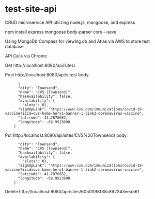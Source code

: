 # test-site-api
CRUD microservice API utilizing node.js, mongoose, and express

npm install express mongoose body-parser cors --save

Using MongoDb Compass for viewing db and Atlas via AWS to store test database

API Calls via Chrome

Get http://localhost:8080/api/sites/

Post http://localhost:8080/api/sites/
body: 
```
      {
      "city": "Townsend",
      "name": "CVS (Townsend)",
      "hasAvailability": false,
      "availability": {
      	"slots": 0},
      "signUpLink": "https://www.cvs.com/immunizations/covid-19-vaccine?icid=cvs-home-hero1-banner-1-link2-coronavirus-vaccine",
      "latitude": 41.7878682,
      "longitude": -69.9923008
    }
```
    
Put http://localhost:8080/api/sites/CVS%20Townsend)
body: 
```   {
      "city": "Townsend",
      "name": "CVS (Townsend)",
      "hasAvailability": false,
      "availability": {
      	"slots": 0},
      "signUpLink": "https://www.cvs.com/immunizations/covid-19-vaccine?icid=cvs-home-hero1-banner-1-link2-coronavirus-vaccine",
      "latitude": 41.7878682,
      "longitude": -69.9923008
    } 
```
    
Delete http://localhost:8080/api/sites/6050ff98f38c862343eea561

